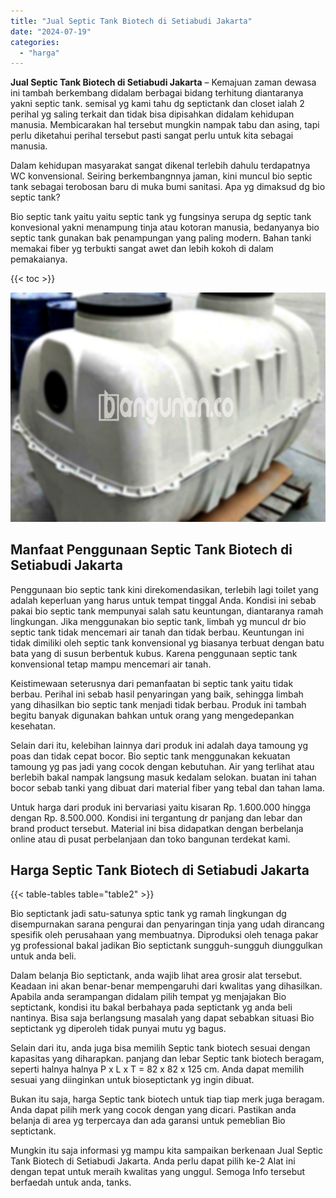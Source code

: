 ```yaml
---
title: "Jual Septic Tank Biotech di Setiabudi Jakarta"
date: "2024-07-19"
categories: 
  - "harga"
---
```


**Jual Septic Tank Biotech di Setiabudi Jakarta** – Kemajuan zaman dewasa ini tambah berkembang didalam berbagai bidang terhitung diantaranya yakni septic tank. semisal yg kami tahu dg septictank dan closet ialah 2 perihal yg saling terkait dan tidak bisa dipisahkan didalam kehidupan manusia. Membicarakan hal tersebut mungkin nampak tabu dan asing, tapi perlu diketahui perihal tersebut pasti sangat perlu untuk kita sebagai manusia.

Dalam kehidupan masyarakat sangat dikenal terlebih dahulu terdapatnya WC konvensional. Seiring berkembangnnya jaman, kini muncul bio septic tank sebagai terobosan baru di muka bumi sanitasi. Apa yg dimaksud dg bio septic tank?

Bio septic tank yaitu yaitu septic tank yg fungsinya serupa dg septic tank konvesional yakni menampung tinja atau kotoran manusia, bedanyanya bio septic tank gunakan bak penampungan yang paling modern. Bahan tanki memakai fiber yg terbukti sangat awet dan lebih kokoh di dalam pemakaianya.

{{< toc >}}

![Jual Septic Tank Biotech di Setiabudi Jakarta](/images/jual-bio-septictank-37.png)

## Manfaat Penggunaan Septic Tank Biotech di Setiabudi Jakarta

Penggunaan bio septic tank kini direkomendasikan, terlebih lagi toilet yang adalah keperluan yang harus untuk tempat tinggal Anda. Kondisi ini sebab pakai bio septic tank mempunyai salah satu keuntungan, diantaranya ramah lingkungan. Jika menggunakan bio septic tank, limbah yg muncul dr bio septic tank tidak mencemari air tanah dan tidak berbau. Keuntungan ini tidak dimiliki oleh septic tank konvensional yg biasanya terbuat dengan batu bata yang di susun berbentuk kubus. Karena penggunaan septic tank konvensional tetap mampu mencemari air tanah.

Keistimewaan seterusnya dari pemanfaatan bi septic tank yaitu tidak berbau. Perihal ini sebab hasil penyaringan yang baik, sehingga limbah yang dihasilkan bio septic tank menjadi tidak berbau. Produk ini tambah begitu banyak digunakan bahkan untuk orang yang mengedepankan kesehatan.

Selain dari itu, kelebihan lainnya dari produk ini adalah daya tamoung yg poas dan tidak cepat bocor. Bio septic tank menggunakan kekuatan tamoung yg pas jadi yang cocok dengan kebutuhan. Air yang terlihat atau berlebih bakal nampak langsung masuk kedalam selokan. buatan ini tahan bocor sebab tanki yang dibuat dari material fiber yang tebal dan tahan lama.

Untuk harga dari produk ini bervariasi yaitu kisaran Rp. 1.600.000 hingga dengan Rp. 8.500.000. Kondisi ini tergantung dr panjang dan lebar dan brand product tersebut. Material ini bisa didapatkan dengan berbelanja online atau di pusat perbelanjaan dan toko bangunan terdekat kami.

## Harga Septic Tank Biotech di Setiabudi Jakarta

{{< table-tables table="table2" >}}

Bio septictank jadi satu-satunya sptic tank yg ramah lingkungan dg disempurnakan sarana pengurai dan penyaringan tinja yang udah dirancang spesifik oleh perusahaan yang membuatnya. Diproduksi oleh tenaga pakar yg professional bakal jadikan Bio septictank sungguh-sungguh diunggulkan untuk anda beli.

Dalam belanja Bio septictank, anda wajib lihat area grosir alat tersebut. Keadaan ini akan benar-benar mempengaruhi dari kwalitas yang dihasilkan. Apabila anda serampangan didalam pilih tempat yg menjajakan Bio septictank, kondisi itu bakal berbahaya pada septictank yg anda beli nantinya. Bisa saja berlangsung masalah yang dapat sebabkan situasi Bio septictank yg diperoleh tidak punyai mutu yg bagus.

Selain dari itu, anda juga bisa memilih Septic tank biotech sesuai dengan kapasitas yang diharapkan. panjang dan lebar Septic tank biotech beragam, seperti halnya halnya P x L x T = 82 x 82 x 125 cm. Anda dapat memilih sesuai yang diinginkan untuk bioseptictank yg ingin dibuat.

Bukan itu saja, harga Septic tank biotech untuk tiap tiap merk juga beragam. Anda dapat pilih merk yang cocok dengan yang dicari. Pastikan anda belanja di area yg terpercaya dan ada garansi untuk pemeblian Bio septictank.

Mungkin itu saja informasi yg mampu kita sampaikan berkenaan Jual Septic Tank Biotech di Setiabudi Jakarta. Anda perlu dapat pilih ke-2 Alat ini dengan tepat untuk meraih kwalitas yang unggul. Semoga Info tersebut berfaedah untuk anda, tanks.
